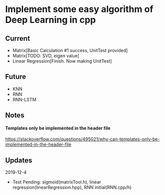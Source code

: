 # Implement some easy algorithm of Deep Learning in cpp

## Current

- Matrix[Basic Calculation #1 success, UnitTest provided]
- Matrix[TODO: SVD, eigen value]
- Linear Regression[Finish. Now making UnitTest]

## Future

- KNN
- RNN
- RNN-LSTM

## Notes

#### Templates only be implemented in the header file

https://stackoverflow.com/questions/495021/why-can-templates-only-be-implemented-in-the-header-file


## Updates
2019-12-4      
- Test Pending: sigmoid(matrixTool.h), linear regression(linearRegression.hpp), RNN initial(RNN.cpp/h)
